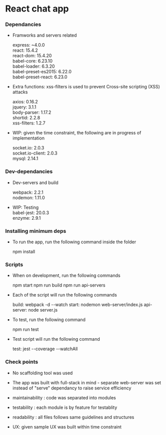 # React chat app

### Dependancies
* Framworks and servers related

	 express: ~4.0.0	 
    react: 15.4.2    
    react-dom: 15.4.20    
    babel-core: 6.23.10    
    babel-loader: 6.3.20     
    babel-preset-es2015: 6.22.0    
    babel-preset-react: 6.23.0

* Extra functions: xss-filters is used to prevent Cross-site scripting (XSS) attacks

    axios: 0.16.2	 
    jquery: 3.1.1	 
    body-parser: 1.17.2	 
    shortid: 2.2.8	 
    xss-filters: 1.2.7

* WIP: given the time constraint, the following are in progress of implementation

    socket.io: 2.0.3	 
    socket.io-client: 2.0.3	 
    mysql: 2.14.1

### Dev-dependancies

* Dev-servers and build	 
    
    webpack: 2.2.1	 
    nodemon: 1.11.0

* WIP: Testing	 
    babel-jest: 20.0.3	 
    enzyme: 2.9.1

### Installing minimum deps

* To run the app, run the following command inside the folder

    npm install

### Scripts

* When on development, run the following commands

    npm start
    npm run build
    npm run api-servers

* Each of the script will run the following commands

    build: webpack -d --watch
    start: nodemon web-server/index.js
    api-server: node server.js

* To test, run the following command

    npm run test

* Test script will run the following command

    test: jest --coverage --watchAll

### Check points

* No scaffolding tool was used

* The app was built with full-stack in mind - separate web-server was set instead of "serve" dependancy to raise service efficiency

* maintainability : code was separated into modules 

* testability : each module is by feature for testablity 

* readability : all files follows same guidelines and structures

* UX: given sample UX was built within time constraint

